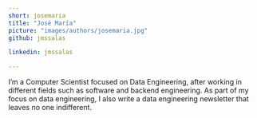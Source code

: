 ```yaml
---
short: josemaria
title: "José María"
picture: "images/authors/josemaria.jpg"
github: jmssalas

linkedin: jmssalas

---
```


I’m a Computer Scientist focused on Data Engineering, after working in different fields such as software and backend engineering. As part of my focus on data engineering, I also write a data engineering newsletter that leaves no one indifferent.